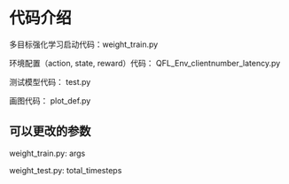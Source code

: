 # 代码介绍

多目标强化学习启动代码：weight_train.py

环境配置（action, state, reward）代码： QFL_Env_clientnumber_latency.py

测试模型代码： test.py

画图代码： plot_def.py

## 可以更改的参数

weight_train.py: args

weight_test.py: total_timesteps
